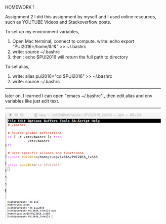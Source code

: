 HOMEWORK 1

Assignment 2
I did this assignment by myself and I used online resources, such as YOUTUBE Videos and Stackoverflow posts.

To set up my environment variables,
1. Open Mac terminal, connect to compute. 
write: echo export "PUI2016=/home/&*^&*" >> ~/.bashrc 
2. write: source ~/.bashrc
3. then : echo $PUI2016 will return the full path to directory

To set alias,
1. write: alias pui2016="cd $PUI2016" >> ~/.bashrc
2. write: source ~/.bashrc


----------------------
later on, I learned I can open "emacs ~/.bashrc" , then edit alias and env variables like just edit text.

-----------------
![image](SC1_converted.png)
![image](SC2_converted.png)

